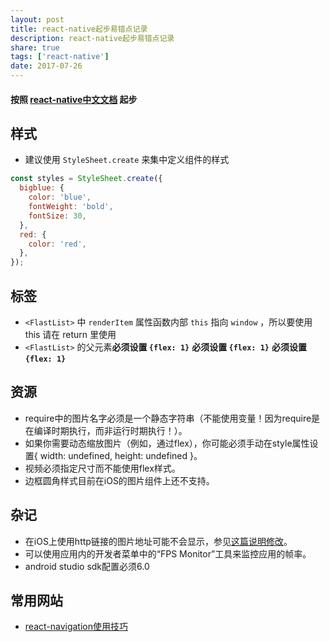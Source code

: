 ```yaml
---
layout: post
title: react-native起步易错点记录
description: react-native起步易错点记录
share: true
tags: ['react-native']
date: 2017-07-26
---
```

#### 按照 [react-native中文文档](http://reactnative.cn/docs/0.46/getting-started.html) 起步

## 样式
- 建议使用 `StyleSheet.create` 来集中定义组件的样式
```js
const styles = StyleSheet.create({
  bigblue: {
    color: 'blue',
    fontWeight: 'bold',
    fontSize: 30,
  },
  red: {
    color: 'red',
  },
});
```

## 标签
- `<FlastList>` 中 `renderItem` 属性函数内部 `this` 指向 `window` ，所以要使用 this 请在 return 里使用       
- `<FlastList>` 的父元素**必须设置 `{flex: 1}`** **必须设置 `{flex: 1}`** **必须设置 `{flex: 1}`** 

## 资源

- require中的图片名字必须是一个静态字符串（不能使用变量！因为require是在编译时期执行，而非运行时期执行！）。
- 如果你需要动态缩放图片（例如，通过flex），你可能必须手动在style属性设置{ width: undefined, height: undefined }。
- 视频必须指定尺寸而不能使用flex样式。
- 边框圆角样式目前在iOS的图片组件上还不支持。

## 杂记
- 在iOS上使用http链接的图片地址可能不会显示，参见[这篇说明修改](https://segmentfault.com/a/1190000002933776)。
- 可以使用应用内的开发者菜单中的“FPS Monitor”工具来监控应用的帧率。
- android studio sdk配置必须6.0

## 常用网站
- [react-navigation使用技巧](http://www.jianshu.com/p/2f575cc35780)

